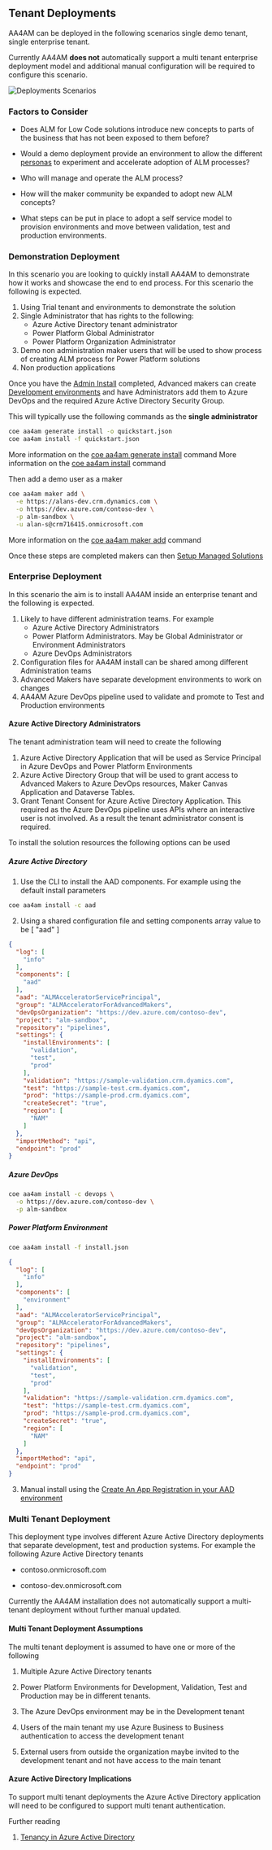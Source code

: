 ## Tenant Deployments

AA4AM can be deployed in the following scenarios single demo tenant, single enterprise tenant.

Currently AA4AM **does not** automatically support a multi tenant enterprise deployment model and additional manual configuration will be required to configure this scenario.

![Deployments Scenarios](../../images/aa4am-deployments.png)

### Factors to Consider

- Does ALM for Low Code solutions introduce new concepts to parts of the business that has not been exposed to them before?

- Would a demo deployment provide an environment to allow the different [personas](../personas.md) to experiment and accelerate adoption of ALM processes?

- Who will manage and operate the ALM process?

- How will the maker community be expanded to adopt new ALM concepts?

- What steps can be put in place to adopt a self service model to provision environments and move between validation, test and production environments.

### Demonstration Deployment

In this scenario you are looking to quickly install AA4AM to demonstrate how it works and showcase the end to end process. For this scenario the following is expected.

1. Using Trial tenant and environments to demonstrate the solution
1. Single Administrator that has rights to the following:
   - Azure Active Directory tenant administrator
   - Power Platform Global Administrator
   - Power Platform Organization Administrator
1. Demo non administration maker users that will be used to show process of creating ALM process for Power Platform solutions
1. Non production applications

Once you have the [Admin Install](../admin-install.md) completed, Advanced makers can create [Development environments](../development-environments.md) and have Administrators add them to Azure DevOps and the required Azure Active Directory Security Group. 

This will typically use the following commands as the **single administrator**

```bash
coe aa4am generate install -o quickstart.json
coe aa4am install -f quickstart.json
```

More information on the [coe aa4am generate install](../../help/aa4am/generate/install.md) command
More information on the [coe aa4am install](../../help/aa4am/install.md) command

Then add a demo user as a maker

```bash
coe aa4am maker add \
  -e https://alans-dev.crm.dynamics.com \
  -o https://dev.azure.com/contoso-dev \
  -p alm-sandbox \
  -u alan-s@crm716415.onmicrosoft.com
```

More information on the [coe aa4am maker add](../../help/aa4am/maker/add.md) command

Once these steps are completed makers can then [Setup Managed Solutions](../maker-setup.md)

### Enterprise Deployment

In this scenario the aim is to install AA4AM inside an enterprise tenant and the following is expected.

1. Likely to have different administration teams. For example
   - Azure Active Directory Administrators
   - Power Platform Administrators. May be Global Administrator or Environment Administrators
   - Azure DevOps Administrators
1. Configuration files for AA4AM install can be shared among different Administration teams
1. Advanced Makers have separate development environments to work on changes
1. AA4AM Azure DevOps pipeline used to validate and promote to Test and Production environments

#### Azure Active Directory Administrators

The tenant administration team will need to create the following

1. Azure Active Directory Application that will be used as Service Principal in Azure DevOps and Power Platform Environments
1. Azure Active Directory Group that will be used to grant access to Advanced Makers to Azure DevOps resources, Maker Canvas Application and Dataverse Tables.
1. Grant Tenant Consent for Azure Active Directory Application. This required as the Azure DevOps pipeline uses APIs where an interactive user is not involved. As a result the tenant administrator consent is required.

To install the solution resources the following options can be used

##### Azure Active Directory

1. Use the CLI to install the AAD components. For example using the default install parameters

```bash
coe aa4am install -c aad
```

2. Using a shared configuration file and setting components array value to be [ "aad" ]

```json
{
  "log": [
    "info"
  ],
  "components": [
    "aad"
  ],
  "aad": "ALMAcceleratorServicePrincipal",
  "group": "ALMAcceleratorForAdvancedMakers",
  "devOpsOrganization": "https://dev.azure.com/contoso-dev",
  "project": "alm-sandbox",
  "repository": "pipelines",
  "settings": {
    "installEnvironments": [
      "validation",
      "test",
      "prod"
    ],
    "validation": "https://sample-validation.crm.dyamics.com",
    "test": "https://sample-test.crm.dyamics.com",
    "prod": "https://sample-prod.crm.dyamics.com",
    "createSecret": "true",
    "region": [
      "NAM"
    ]
  },
  "importMethod": "api",
  "endpoint": "prod"
}
```

##### Azure DevOps

```bash
coe aa4am install -c devops \
  -o https://dev.azure.com/contoso-dev \
  -p alm-sandbox
```

##### Power Platform Environment

```bash
coe aa4am install -f install.json

```

```json
{
  "log": [
    "info"
  ],
  "components": [
    "environment"
  ],
  "aad": "ALMAcceleratorServicePrincipal",
  "group": "ALMAcceleratorForAdvancedMakers",
  "devOpsOrganization": "https://dev.azure.com/contoso-dev",
  "project": "alm-sandbox",
  "repository": "pipelines",
  "settings": {
    "installEnvironments": [
      "validation",
      "test",
      "prod"
    ],
    "validation": "https://sample-validation.crm.dyamics.com",
    "test": "https://sample-test.crm.dyamics.com",
    "prod": "https://sample-prod.crm.dyamics.com",
    "createSecret": "true",
    "region": [
      "NAM"
    ]
  },
  "importMethod": "api",
  "endpoint": "prod"
}
```


3. Manual install using the [Create An App Registration in your AAD environment](https://github.com/microsoft/coe-starter-kit/blob/main/ALMAcceleratorForAdvancedMakers/SETUPGUIDE.md#create-an-app-registration-in-your-aad-environment)

### Multi Tenant Deployment

This deployment type involves different Azure Active Directory deployments that separate development, test and production systems. For example the following Azure Active Directory tenants

- contoso.onmicrosoft.com

- contoso-dev.onmicrosoft.com

Currently the AA4AM installation does not automatically support a multi-tenant deployment without further manual updated.

#### Multi Tenant Deployment Assumptions

The multi tenant deployment is assumed to have one or more of the following

1. Multiple Azure Active Directory tenants

1. Power Platform Environments for Development, Validation, Test and Production may be in different tenants.

1. The Azure DevOps environment may be in the Development tenant

1. Users of the main tenant my use Azure Business to Business authentication to access the development tenant

1. External users from outside the organization maybe invited to the development tenant and not have access to the main tenant

#### Azure Active Directory Implications

To support multi tenant deployments the Azure Active Directory application will need to be configured to support multi tenant authentication.

Further reading

1. [Tenancy in Azure Active Directory](https://docs.microsoft.com/en-us/azure/active-directory/develop/single-and-multi-tenant-apps)
